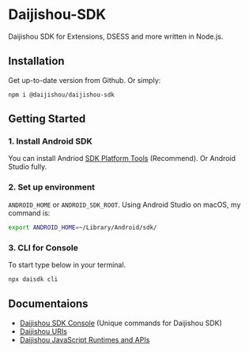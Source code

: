 # Daijishou-SDK
Daijishou SDK for Extensions, DSESS and more written in Node.js.

## Installation

Get up-to-date version from Github. Or simply:

`npm i @daijishou/daijishou-sdk`

## Getting Started
### 1. Install Android SDK
You can install Andriod [SDK Platform Tools](https://developer.android.com/tools/releases/platform-tools) (Recommend). Or Android Studio fully.

### 2. Set up environment
`ANDROID_HOME` or `ANDROID_SDK_ROOT`. Using Android Studio on macOS, my command is:
``` sh
export ANDROID_HOME=~/Library/Android/sdk/
```

### 3. CLI for Console
To start type below in your terminal.
``` sh
npx daisdk cli 
```

## Documentaions
 - [Daijishou SDK Console](./docs/sdk_console.md) (Unique commands for Daijishou SDK)
 - [Daijishou URIs](./docs/daijishou_uris.md)
 - [Daijishou JavaScript Runtimes and APIs](./docs/runtimes_and_apis.md)
